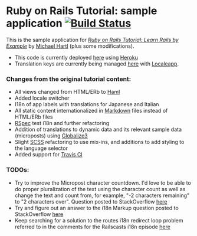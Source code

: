 # Ruby on Rails Tutorial: sample application [![Build Status](https://secure.travis-ci.org/paulfioravanti/sample_app.png)](http://travis-ci.org/paulfioravanti/sample_app)

This is the sample application for
[*Ruby on Rails Tutorial: Learn Rails by Example*](http://railstutorial.org/)
by [Michael Hartl](http://michaelhartl.com) (plus some modifications).

- This code is currently deployed [here](https://pf-sampleapp.herokuapp.com) using [Heroku](http://www.heroku.com/)
- Translation keys are currently being managed [here](http://www.localeapp.com/projects/1043) with [Localeapp](http://www.localeapp.com/).

### Changes from the original tutorial content:
- All views changed from HTML/ERb to [Haml](http://haml-lang.com/)
- Added locale switcher
- I18n of app labels with translations for Japanese and Italian
- All static content internationalized in [Markdown](http://daringfireball.net/projects/markdown/) files instead of HTML/ERb files
- [RSpec](http://rspec.info/) test i18n and further refactoring
- Addition of translations to dynamic data and its relevant sample data (microposts) using [Globalize3](https://github.com/svenfuchs/globalize3)
- Slight [SCSS](http://sass-lang.com/) refactoring to use mix-ins, and additions to add styling to the language selector
- Added support for [Travis CI](http://travis-ci.org/)

### **TODO**s:
- Try to improve the Micropost character countdown.  I'd love to be able to do proper pluralization of the text using the character count as well as change the text and count from, for example, "-2 characters remaining" to "2 characters over".  Question posted to StackOverflow [here](http://stackoverflow.com/questions/10955850/micropost-character-countdown-rails-tutorial-2nd-ed-chapter-10-exercise-7)
- Try and figure out an answer to the i18n Markup question posted to StackOverflow [here](http://stackoverflow.com/questions/10233686/i18n-markdown-files-in-rails-3-views)
- Keep searching for a solution to the routes i18n redirect loop problem referred to in the comments for the Railscasts i18n episode [here](http://railscasts.com/episodes/138-i18n-revised?view=comments)